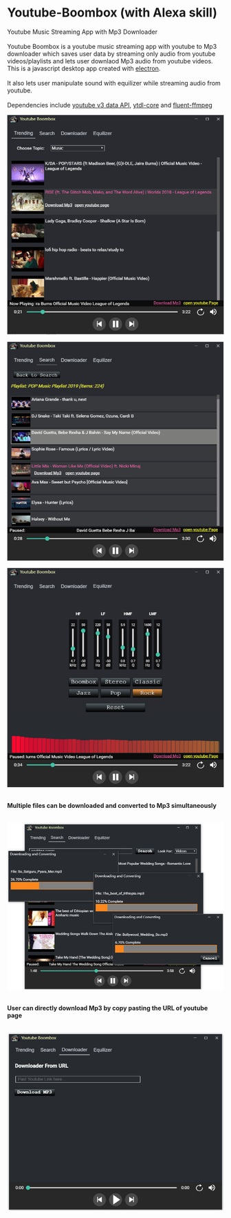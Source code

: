 # Youtube-Boombox (with Alexa skill)
Youtube Music Streaming App with Mp3 Downloader</br></br>
Youtube Boombox is a youtube music streaming app with youtube to Mp3 downloader 
which saves user data by streaming only audio from youtube videos/playlists and lets user downlaod Mp3 audio 
from youtube videos. This is a javascript desktop app created with [electron](https://electronjs.org/).<br/> <br/> It also lets user manipulate sound with equilizer while streaming audio
from youtube. <br/><br/> Dependencies include [youtube v3 data API](https://developers.google.com/youtube/v3/), [ytdl-core](https://www.npmjs.com/package/ytdl-core) and [fluent-ffmpeg](https://github.com/fluent-ffmpeg/node-fluent-ffmpeg)<br/>

![screen shot](/images/screenShot1.png)

![screen shot2](/images/screenShot2.png)

![screen shot2](/images/screenShot3.png)

<br/><b>Multiple files can be downloaded and converted to Mp3 simultaneously</b><br/><br/>

![screen shot3](/images/screenShot4.png)

<br/><b>User can directly download Mp3 by copy pasting the URL of youtube page</b><br/><br/>

![screen shot4](/images/screenShot5.png)
